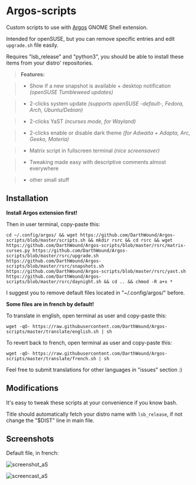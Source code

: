# Argos-scripts
Custom scripts to use with [Argos](https://extensions.gnome.org/extension/1176/argos/) GNOME Shell extension.

Intended for openSUSE, but you can remove specific entries and edit `upgrade.sh` file easily.

Requires "lsb_release" and "python3", you should be able to install these items from your distro' repositories.


> **Features:**

> * Show if a new snapshot is available + desktop notification _(openSUSE Tumbleweed updates)_

> * 2-clicks system update _(supports openSUSE -default-, Fedora, Arch, Ubuntu/Debian)_

> * 2-clicks YaST _(ncurses mode, for Wayland)_

> * 2-clicks enable or disable dark theme _(for Adwaita + Adapta, Arc, Geeko, Materia)_

> * Matrix script in fullscreen terminal _(nice screensaver)_

> * Tweaking made easy with descriptive comments almost everywhere

> * other small stuff

## Installation
**Install Argos extension first!**

Then in user terminal, copy-paste this:
```
cd ~/.config/argos/ && wget https://github.com/DarthWound/Argos-scripts/blob/master/scripts.sh && mkdir rsrc && cd rsrc && wget https://github.com/DarthWound/Argos-scripts/blob/master/rsrc/matrix-curses.py https://github.com/DarthWound/Argos-scripts/blob/master/rsrc/upgrade.sh https://github.com/DarthWound/Argos-scripts/blob/master/rsrc/snapshots.sh https://github.com/DarthWound/Argos-scripts/blob/master/rsrc/yast.sh https://github.com/DarthWound/Argos-scripts/blob/master/rsrc/daynight.sh && cd .. && chmod -R a+x *
```
I suggest you to remove default files located in "~/.config/argos/" before.

**Some files are in french by default!**

To translate in english, open terminal as user and copy-paste this:
```
wget -qO- https://raw.githubusercontent.com/DarthWound/Argos-scripts/master/translate/english.sh | sh
```

To revert back to french, open terminal as user and copy-paste this:
```
wget -qO- https://raw.githubusercontent.com/DarthWound/Argos-scripts/master/translate/french.sh | sh
```
Feel free to submit translations for other languages in "issues" section :)

## Modifications
It's easy to tweak these scripts at your convenience if you know bash.

Title should automatically fetch your distro name with `lsb_release`, if not change the "$DIST" line in main file. 

## Screenshots
Default file, in french:

![screenshot_aS](https://i.imgur.com/DYGWBmL.png)

![screencast_aS](https://i.imgur.com/k2VavpU.gif)
